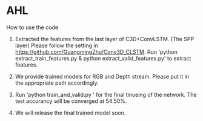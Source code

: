 # AHL
How to use the code

1. Extracted the features from the last layer of C3D+ConvLSTM. (The SPP layer)
   Please follow the setting in https://github.com/GuangmingZhu/Conv3D_CLSTM. 
   Run 'python extract_train_features.py & python extract_valid_features.py' to extract features. 

2. We provide trained models for RGB and Depth stream. Please put it in the appropriate path accordingly. 

3. Run 'python train_and_valid.py ' for the final tinueing of the network. 
   The test accurancy will be converged at 54.50%. 

4. We will release the final trained model soon.
